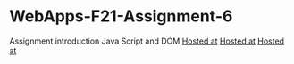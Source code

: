 # WebApps-F21-Assignment-6
Assignment introduction Java Script and DOM
[Hosted at](https://44-563-webapps-f21.github.io/webapps-f21-assignment-6-karthiknoone/pass.html)
[Hosted at](https://44-563-webapps-f21.github.io/webapps-f21-assignment-6-karthiknoone/arithmetic.html)
[Hosted at](https://44-563-webapps-f21.github.io/webapps-f21-assignment-6-karthiknoone/car.html)